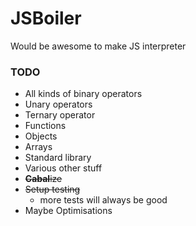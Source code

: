 # JSBoiler
Would be awesome to make JS interpreter

### TODO
- All kinds of binary operators
- Unary operators
- Ternary operator
- Functions
- Objects
- Arrays
- Standard library
- Various other stuff
- ~~**Cabal**ize~~
- ~~Setup testing~~
  - more tests will always be good
- Maybe Optimisations

